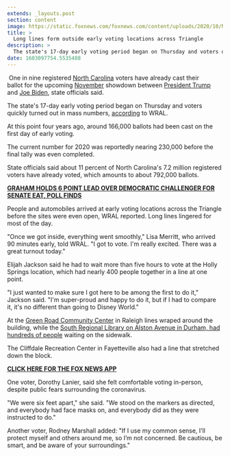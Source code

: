 ```yaml
--- 
extends: _layouts.post 
section: content 
image: https://static.foxnews.com/foxnews.com/content/uploads/2020/10/North-Carolina-Line-Vote-AP.jpg 
title: > 
  Long lines form outside early voting locations across Triangle 
description: > 
  The state's 17-day early voting period began on Thursday and voters quickly turned out in mass numbers, according to WRAL.At this point four years ago, around 166,000 ballots had been cast on the first day of early voting.State officials said about 11 percent of North Carolina's 7.2 million registered voters have already voted, which amounts to about 792,000 ballots.GRAHAM HOLDS 6 POINT LEAD OVER DEMOCRATIC CHALLENGER FOR SENATE EAT, POLL FINDSPeople and automobiles arrived at early voting locations across the Triangle before the sites were even open, WRAL reported."Once we got inside, everything went smoothly," Lisa Merritt, who arrived 90 minutes early, told WRAL. 
date: 1603097754.5535488 
--- 
```

<div><p class="speakable">&#160;One in nine registered <a href="https://www.foxnews.com/category/us/us-regions/southeast/north-carolina" target="_blank">North Carolina</a>&#160;voters have&#160;already cast their ballot&#160;for the upcoming <a href="https://www.foxnews.com/category/politics/2020-presidential-election" target="_blank">November</a>&#160;showdown between <a href="https://www.foxnews.com/category/person/donald-trump" target="_blank">President Trump</a> and <a href="https://www.foxnews.com/category/person/joe-biden" target="_blank">Joe Biden</a>, state officials said.&#160;</p><p class="ad gam"></p><p class="ad gam"></p><p class="ad gam"></p><p class="speakable">The state's 17-day early voting period began on Thursday and&#160;voters quickly turned out in mass numbers, <a href="https://www.wral.com/11-of-nc-voters-have-already-cast-ballots/19336642/" target="_blank">according</a> to WRAL.&#160;</p><p>At this point four years ago, around 166,000 ballots had been cast on the first day of early voting.</p><p>The current number for 2020 was reportedly nearing 230,000 before the final tally was even completed.</p><p class="ad gam"></p><p>State officials said about 11 percent of North Carolina's 7.2 million registered voters have already voted, which amounts to about 792,000 ballots.&#160;</p><p class="ad gam"></p><p><strong><a href="https://www.foxnews.com/politics/graham-holds-6-point-lead-over-dem-challenger-for-senate-seat-poll-finds" target="_blank">GRAHAM HOLDS 6 POINT LEAD OVER DEMOCRATIC CHALLENGER FOR SENATE EAT, POLL FINDS</a></strong></p><p>People and automobiles arrived&#160;at early voting locations across the Triangle before the sites were even open, WRAL reported. Long lines lingered&#160;for most of the day.&#160;</p><p class="ad gam"></p><p>"Once we got inside, everything went smoothly,"&#160;Lisa Merritt, who arrived 90 minutes early, told WRAL.&#160;"I got to vote. I'm really excited. There was a great turnout today."</p><p class="ad gam"></p><p>Elijah Jackson said he had to wait more than five hours to vote at the Holly Springs location, which had nearly&#160;400 people together in a line at one point.&#160;</p><p class="ad gam"></p><p>"I just wanted to make sure I got here to be among the first to do it," Jackson said. "I'm super-proud and happy to do it, but if I had to compare it, it's no different than going to Disney World."</p><p class="ad gam"></p><p>At the&#160;<a href="https://www.wral.com/lines-wrap-around-building-at-early-voting-site-in-raleigh/19337540/">Green Road Community Center</a>&#160;in Raleigh&#160;lines wraped around the building, while the&#160;<a href="https://www.wral.com/sky5-long-lines-at-early-voting-sites-in-wake-co/19337555/">South Regional Library on Alston Avenue in Durham, had hundreds of people</a>&#160;waiting on the sidewalk.&#160;</p><p>The Cliffdale Recreation Center in Fayetteville also had a line that stretched down the block.</p><p><strong><a href="https://foxnews.onelink.me/xLDS?pid=AppArticleLink&amp;af_dp=foxnewsaf%3A%2F%2F&amp;af_web_dp=https%3A%2F%2Fwww.foxnews.com%2Fapps-products" target="_blank">CLICK HERE FOR THE FOX NEWS APP</a></strong></p><p class="ad gam"></p><p class="ad gam"></p><p>One voter, Dorothy Lanier, said she felt comfortable voting in-person, despite public fears surrounding the coronavirus.&#160;</p><p>"We were six feet apart," she said. "We stood on the&#160;markers as directed, and everybody had face masks on, and everybody did as they were instructed to do."&#160;</p><p class="ad gam"></p><p>Another voter, Rodney Marshall added:&#160;"If I use my common sense, I&#8217;ll protect myself and others around me, so I&#8217;m not concerned. Be cautious, be smart, and be aware of your surroundings."</p><p class="ad gam"></p></div>